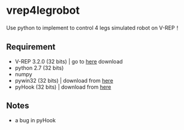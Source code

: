 # vrep4legrobot
Use python to implement to control 4 legs simulated robot on V-REP！

## Requirement

- V-REP 3.2.0 (32 bits) | go to [here](http://www.coppeliarobotics.com/previousversions.html) download  
- python 2.7  (32 bits)
- numpy
- pywin32 (32 bits)     | download from [here](https://www.lfd.uci.edu/~gohlke/pythonlibs/#pywin32)
- pyHook (32 bits)      | download from [here](https://www.lfd.uci.edu/~gohlke/pythonlibs/#pyhook)


## Notes

- a bug in pyHook
